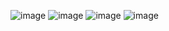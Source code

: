 
![image](https://user-images.githubusercontent.com/56578804/71784150-2161b580-302b-11ea-87f7-61342a2fa286.png)
![image](https://user-images.githubusercontent.com/56578804/71784153-2a528700-302b-11ea-878f-18360d6f081a.png)
![image](https://user-images.githubusercontent.com/56578804/71784158-32aac200-302b-11ea-9f8d-3576feab2626.png)
![image](https://user-images.githubusercontent.com/56578804/71784161-3a6a6680-302b-11ea-85e6-58d6e769431b.png)
